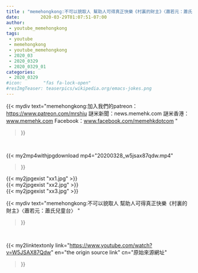 ```yaml
---
title : "memehongkong:不可以貌取人 幫助人可得真正快樂《村裏的財主》〈蕭若元：蕭氏兒童台〉 "
date:        2020-03-29T01:07:51-07:00
author:
 - youtube_memehongkong
tags:
 - youtube
 - memehongkong
 - youtube_memehongkong
 - 2020_03
 - 2020_0329
 - 2020_0329_01
categories:
 - 2020_0329
#icon:        "fas fa-lock-open"
#resImgTeaser: teaserpics/wikipedia.org/emacs-jokes.png
---
```


{{< mydiv text="memehongkong:加入我們的patreon：https://www.patreon.com/mrshiu 謎米新聞：news.memehk.com 謎米香港： www.memehk.com Facebook：www.facebook.com/memehkdotcom "
>}}
<br>


{{< my2mp4withjpgdownload mp4="20200328_w5jsax87qdw.mp4"
>}}

{{< my2jpgexist "xx1.jpg" >}}<br>
{{< my2jpgexist "xx2.jpg" >}}<br>
{{< my2jpgexist "xx3.jpg" >}}<br>



{{< mydiv text="memehongkong:不可以貌取人 幫助人可得真正快樂《村裏的財主》〈蕭若元：蕭氏兒童台〉 "
>}}
<br>

{{< my2linktextonly link="https://www.youtube.com/watch?v=W5JSAX87Qdw"
en="the origin source link" cn="原始來源網址"
>}}


<br>

